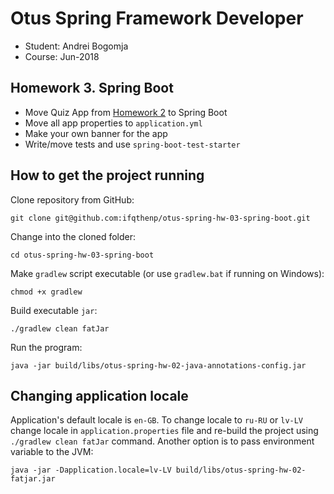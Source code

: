 # Otus Spring Framework Developer

- Student: Andrei Bogomja
- Course: Jun-2018

## Homework 3. Spring Boot

- Move Quiz App from [Homework 2](https://github.com/ifqthenp/otus-spring-hw-02-java-annotations-config)
to Spring Boot
- Move all app properties to `application.yml`
- Make your own banner for the app
- Write/move tests and use `spring-boot-test-starter`

## How to get the project running

Clone repository from GitHub:

```shell
git clone git@github.com:ifqthenp/otus-spring-hw-03-spring-boot.git
```

Change into the cloned folder:

```shell
cd otus-spring-hw-03-spring-boot
```

Make `gradlew` script executable (or use `gradlew.bat` if running on Windows):

```shell
chmod +x gradlew 
```

Build executable `jar`:

```shell
./gradlew clean fatJar
```

Run the program:

```shell
java -jar build/libs/otus-spring-hw-02-java-annotations-config.jar
```

## Changing application locale

Application's default locale is `en-GB`. To change locale to `ru-RU` or `lv-LV`
change locale in `application.properties` file and re-build the project using
`./gradlew clean fatJar` command. Another option is to pass environment variable
to the JVM:

```shell
java -jar -Dapplication.locale=lv-LV build/libs/otus-spring-hw-02-fatjar.jar
```
